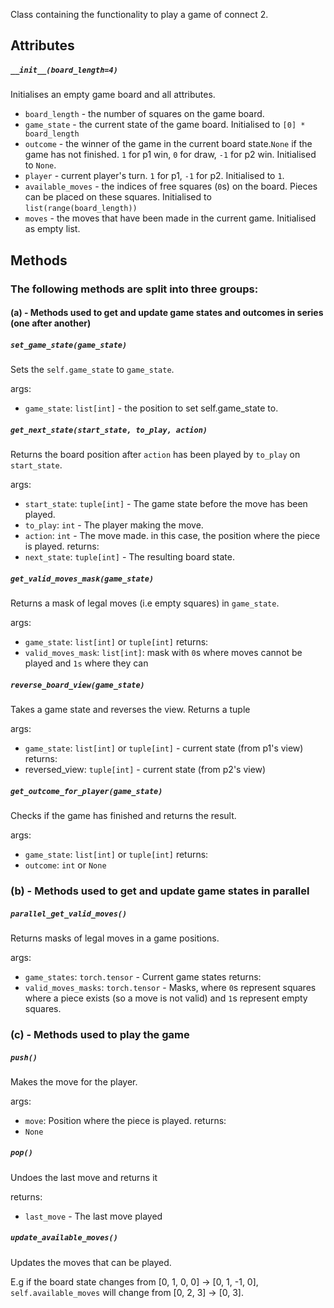 Class containing the functionality to play a game of connect 2.

## Attributes

##### `__init__(board_length=4)`

Initialises an empty game board and all attributes.

- `board_length` - the number of squares on the game board.
- `game_state` - the current state of the game board. Initialised to `[0] * board_length`
- `outcome` - the winner of the game in the current board state.`None` if the game has not finished. `1` for p1 win, `0` for draw, `-1` for p2 win. Initialised to `None`.
- `player` - current player's turn. `1` for p1, `-1` for p2. Initialised to `1`.
- `available_moves` - the indices of free squares (`0`s) on the board. Pieces can be placed on these squares. Initialised to `list(range(board_length))`
- `moves` - the moves that have been made in the current game. Initialised as empty list.

## Methods

### The following methods are split into three groups:
#### (a) - Methods used to get and update game states and outcomes in series (one after another)
##### `set_game_state(game_state)`

Sets the `self.game_state` to `game_state`.

args:
- `game_state`: `list[int]` -  the position to set self.game_state to.

##### `get_next_state(start_state, to_play, action)`

Returns the board position after `action` has been played by `to_play` on `start_state`.

args:
- `start_state`: `tuple[int]` - The game state before the move has been played.
- `to_play`: `int` - The player making the move.
- `action`: `int` - The move made. in this case, the position where the piece is played.
returns:
- `next_state`: `tuple[int]` - The resulting board state.

##### `get_valid_moves_mask(game_state)`

Returns a mask of legal moves (i.e empty squares) in `game_state`.

args:
- `game_state`: `list[int]` or `tuple[int]`
returns:
- `valid_moves_mask`: `list[int]`: mask with `0`s where moves cannot be played and `1s` where they can

##### `reverse_board_view(game_state)`

Takes a game state and reverses the view. Returns a tuple

args:
- `game_state`: `list[int]` or `tuple[int]` - current state (from p1's view)
returns:
- reversed_view: `tuple[int]` - current state (from p2's view)

##### `get_outcome_for_player(game_state)`

Checks if the game has finished and returns the result.

args:
- `game_state`: `list[int]` or `tuple[int]`
returns:
- `outcome`: `int` or `None`

### (b) - Methods used to get and update game states in parallel

##### `parallel_get_valid_moves()`

Returns masks of legal moves in a game positions.

args:
- `game_states`: `torch.tensor` - Current game states
returns:
- `valid_moves_masks`: `torch.tensor` - Masks, where `0`s represent squares where a piece exists (so a move is not valid) and `1`s represent empty squares.
### (c) - Methods used to play the game

##### `push()`

Makes the move for the player.

args:
- `move`: Position where the piece is played.
returns:
- `None`

##### `pop()`

Undoes the last move and returns it

returns:
- `last_move` - The last move played

##### `update_available_moves()`

Updates the moves that can be played.

E.g if the board state changes from [0, 1, 0, 0] -> [0, 1, -1, 0], `self.available_moves` will change from [0, 2, 3] -> [0, 3].